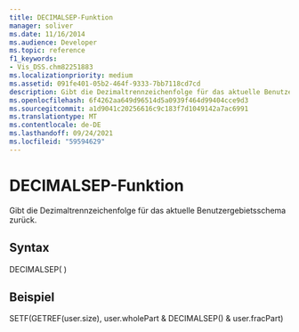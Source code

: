 ```yaml
---
title: DECIMALSEP-Funktion
manager: soliver
ms.date: 11/16/2014
ms.audience: Developer
ms.topic: reference
f1_keywords:
- Vis_DSS.chm82251883
ms.localizationpriority: medium
ms.assetid: 091fe401-05b2-464f-9333-7bb7118cd7cd
description: Gibt die Dezimaltrennzeichenfolge für das aktuelle Benutzergebietsschema zurück.
ms.openlocfilehash: 6f4262aa649d96514d5a0939f464d99404cce9d3
ms.sourcegitcommit: a1d9041c20256616c9c183f7d1049142a7ac6991
ms.translationtype: MT
ms.contentlocale: de-DE
ms.lasthandoff: 09/24/2021
ms.locfileid: "59594629"
---
```

# <a name="decimalsep-function"></a>DECIMALSEP-Funktion

Gibt die Dezimaltrennzeichenfolge für das aktuelle Benutzergebietsschema zurück.
  
## <a name="syntax"></a>Syntax

DECIMALSEP( )
  
## <a name="example"></a>Beispiel

SETF(GETREF(user.size), user.wholePart &amp; DECIMALSEP() &amp; user.fracPart) 
  

